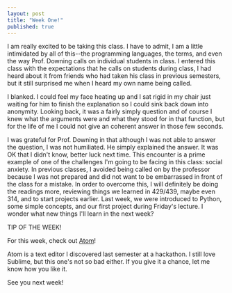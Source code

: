 ```yaml
---
layout: post
title: "Week One!"
published: true
---
```




I am really excited to be taking this class. I have to admit, I am a little intimidated by all of this--the programming languages, the terms, and even the way Prof. Downing calls on individual students in class. I entered this class with the expectations that he calls on students during class, I had heard about it from friends who had taken his class in previous semesters, but it still surprised me when I heard my own name being called.

I blanked. I could feel my face heating up and I sat rigid in my chair just waiting for him to finish the explanation so I could sink back down into anonymity. Looking back, it was a fairly simply question and of course I knew what the arguments were and what they stood for in that function, but for the life of me I could not give an coherent answer in those few seconds.

I was grateful for Prof. Downing in that although I was not able to answer the question, I was not humiliated. He simply explained the answer. It was OK that I didn't know, better luck next time. This encounter is a prime example of one of the challenges I'm going to be facing in this class: social anxiety. In previous classes, I avoided being called on by the professor because I was not prepared and did not want to be embarrassed in front of the class for a mistake. In order to overcome this, I will definitely be doing the readings more, reviewing things we learned in 429/439, maybe even 314, and to start projects earlier. Last week, we were introduced to Python, some simple concepts, and our first project during Friday's lecture. I wonder what new things I'll learn in the next week?

TIP OF THE WEEK!

For this week, check out [Atom](https://atom.io/)!

Atom is a text editor I discovered last semester at a hackathon. I still love Sublime, but this one's not so bad either. If you give it a chance, let me know how you like it.

See you next week!
